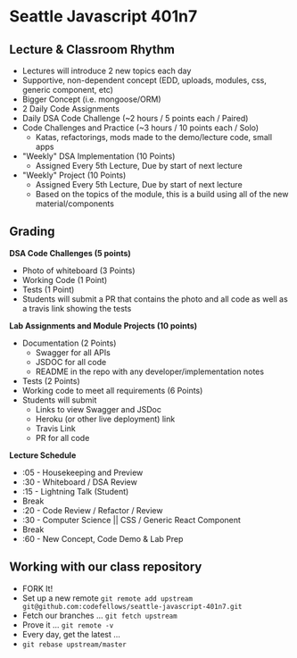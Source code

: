 # Seattle Javascript 401n7

## Lecture & Classroom Rhythm

- Lectures will introduce 2 new topics each day
- Supportive, non-dependent concept (EDD, uploads, modules, css, generic component, etc)
- Bigger Concept (i.e. mongoose/ORM)
- 2 Daily Code Assignments
- Daily DSA Code Challenge (~2 hours / 5 points each / Paired)
- Code Challenges and Practice (~3 hours / 10 points each / Solo)
  - Katas, refactorings, mods made to the demo/lecture code, small apps
- "Weekly" DSA Implementation (10 Points)
  - Assigned Every 5th Lecture, Due by start of next lecture
- "Weekly" Project (10 Points)
  - Assigned Every 5th Lecture, Due by start of next lecture
  - Based on the topics of the module, this is a build using all of the new material/components

## Grading

**DSA Code Challenges (5 points)**
 - Photo of whiteboard (3 Points)
 - Working Code (1 Point)
 - Tests (1 Point)
 - Students will submit a PR that contains the photo and all code as well as a travis link showing the tests

**Lab Assignments and Module Projects (10 points)**
 - Documentation (2 Points)
   - Swagger for all APIs
   - JSDOC for all code
   - README in the repo with any developer/implementation notes
 - Tests (2 Points)
 - Working code to meet all requirements (6 Points)
 - Students will submit
   - Links to view Swagger and JSDoc
   - Heroku (or other live deployment) link
   - Travis Link
   - PR for all code

**Lecture Schedule**
- :05 - Housekeeping and Preview
- :30 - Whiteboard / DSA Review
- :15 - Lightning Talk (Student)
- Break
- :20 - Code Review / Refactor / Review
- :30 - Computer Science || CSS / Generic React Component
- Break
- :60 - New Concept, Code Demo & Lab Prep

## Working with our class repository
- FORK It!
- Set up a new remote `git remote add upstream git@github.com:codefellows/seattle-javascript-401n7.git`
- Fetch our branches ... `git fetch upstream`
- Prove it ... `git remote -v`
- Every day, get the latest ...
- `git rebase upstream/master`


